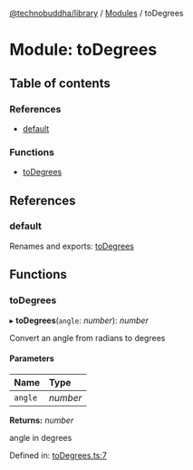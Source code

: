[@technobuddha/library](../../README.md) / [Modules](../Modules.md) / toDegrees

# Module: toDegrees

## Table of contents

### References

- [default](todegrees.md#default)

### Functions

- [toDegrees](todegrees.md#todegrees)

## References

### default

Renames and exports: [toDegrees](todegrees.md#todegrees)

## Functions

### toDegrees

▸ **toDegrees**(`angle`: *number*): *number*

Convert an angle from radians to degrees

#### Parameters

| Name | Type |
| :------ | :------ |
| `angle` | *number* |

**Returns:** *number*

angle in degrees

Defined in: [toDegrees.ts:7](../../src/toDegrees.ts#L7)
